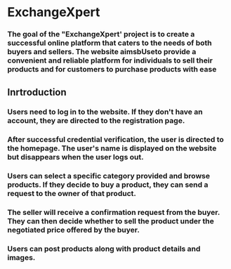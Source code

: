 # ExchangeXpert
### The goal of the "ExchangeXpert' project is to create a successful online platform that caters to the needs of both buyers and sellers. The website aimsbUseto provide a convenient and reliable platform for individuals to sell their products and for customers to purchase products with ease
## Inrtroduction
### Users need to log in to the website. If they don't have an account, they are directed to the registration page.
### After successful credential verification, the user is directed to the homepage. The user's name is displayed on the website but disappears when the user logs out.
### Users can select a specific category provided and browse products. If they decide to buy a product, they can send a request to the owner of that product.
### The seller will receive a confirmation request from the buyer. They can then decide whether to sell the product under the negotiated price offered by the buyer.
### Users can post products along with product details and images.
